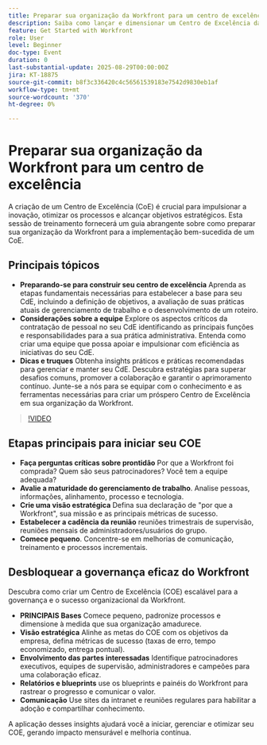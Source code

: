 ```yaml
---
title: Preparar sua organização da Workfront para um centro de excelência
description: Saiba como lançar e dimensionar um Centro de Excelência da Workfront com estratégias de governança, patrocínio executivo e práticas recomendadas de adoção.
feature: Get Started with Workfront
role: User
level: Beginner
doc-type: Event
duration: 0
last-substantial-update: 2025-08-29T00:00:00Z
jira: KT-18875
source-git-commit: b8f3c336420c4c56561539183e7542d9830eb1af
workflow-type: tm+mt
source-wordcount: '370'
ht-degree: 0%

---
```



# Preparar sua organização da Workfront para um centro de excelência

A criação de um Centro de Excelência (CoE) é crucial para impulsionar a inovação, otimizar os processos e alcançar objetivos estratégicos. Esta sessão de treinamento fornecerá um guia abrangente sobre como preparar sua organização da Workfront para a implementação bem-sucedida de um CoE.

## Principais tópicos

* **Preparando-se para construir seu centro de excelência** Aprenda as etapas fundamentais necessárias para estabelecer a base para seu CdE, incluindo a definição de objetivos, a avaliação de suas práticas atuais de gerenciamento de trabalho e o desenvolvimento de um roteiro.
* **Considerações sobre a equipe** Explore os aspectos críticos da contratação de pessoal no seu CdE identificando as principais funções e responsabilidades para a sua prática administrativa. Entenda como criar uma equipe que possa apoiar e impulsionar com eficiência as iniciativas do seu CdE.
* **Dicas e truques** Obtenha insights práticos e práticas recomendadas para gerenciar e manter seu CdE. Descubra estratégias para superar desafios comuns, promover a colaboração e garantir o aprimoramento contínuo. Junte-se a nós para se equipar com o conhecimento e as ferramentas necessárias para criar um próspero Centro de Excelência em sua organização da Workfront.

>[!VIDEO](https://video.tv.adobe.com/v/3471495/?learn=on&enablevpops)

## Etapas principais para iniciar seu COE

* **Faça perguntas críticas sobre prontidão** Por que a Workfront foi comprada? Quem são seus patrocinadores? Você tem a equipe adequada?
* **Avalie a maturidade do gerenciamento de trabalho**. Analise pessoas, informações, alinhamento, processo e tecnologia.
* **Crie uma visão estratégica** Defina sua declaração de &quot;por que a Workfront&quot;, sua missão e as principais métricas de sucesso.
* **Estabelecer a cadência da reunião** reuniões trimestrais de supervisão, reuniões mensais de administradores/usuários do grupo.
* **Comece pequeno**. Concentre-se em melhorias de comunicação, treinamento e processos incrementais.

## Desbloquear a governança eficaz do Workfront

Descubra como criar um Centro de Excelência (COE) escalável para a governança e o sucesso organizacional da Workfront.

* **PRINCIPAIS Bases** Comece pequeno, padronize processos e dimensione à medida que sua organização amadurece.
* **Visão estratégica** Alinhe as metas do COE com os objetivos da empresa, defina métricas de sucesso (taxas de erro, tempo economizado, entrega pontual).
* **Envolvimento das partes interessadas** Identifique patrocinadores executivos, equipes de supervisão, administradores e campeões para uma colaboração eficaz.
* **Relatórios e blueprints** use os blueprints e painéis do Workfront para rastrear o progresso e comunicar o valor.
* **Comunicação** Use sites da intranet e reuniões regulares para habilitar a adoção e compartilhar conhecimento.

A aplicação desses insights ajudará você a iniciar, gerenciar e otimizar seu COE, gerando impacto mensurável e melhoria contínua.